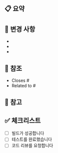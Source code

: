 ## 📋 요약

<!-- 이 PR의 핵심 내용을 한 줄로 요약해주세요 -->

## 🔧 변경 사항

<!-- 구체적으로 무엇을 변경했는지 적어주세요 -->

-
-
-

## 🔗 참조

<!-- 관련된 이슈나 문서가 있다면 링크해주세요 -->

- Closes #
- Related to #

## 📎 참고

<!-- 스크린샷, 테스트 결과, 추가 설명 등 -->

## ✅ 체크리스트

- [ ] 빌드가 성공합니다
- [ ] 테스트를 완료했습니다
- [ ] 코드 리뷰를 요청합니다

